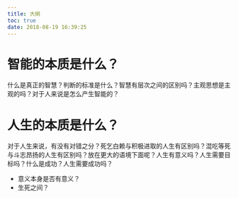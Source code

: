 ```yaml
---
title: 大纲
toc: true
date: 2018-08-19 16:39:25
---
```



# 智能的本质是什么？


什么是真正的智慧？判断的标准是什么？智慧有层次之间的区别吗？主观思想是主观的吗？对于人来说是怎么产生智能的？

# 人生的本质是什么？


对于人生来说，有没有对错之分？死乞白赖与积极进取的人生有区别吗？混吃等死与斗志昂扬的人生有区别吗？放在更大的语境下面呢？人生有意义吗？人生需要目标吗？什么是成功？人生需要成功吗？



- 意义本身是否有意义？
- 生死之间？
